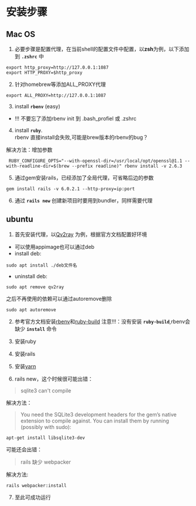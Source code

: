 # 安装步骤
## Mac OS

1. 必要步骤是配置代理，在当前shell的配置文件中配置，以**zsh**为例，以下添加到 **`.zshrc`** 中     

```shell script
export http_proxy=http://127.0.0.1:1087
export HTTP_PROXY=$http_proxy
```  

2. 针对homebrew等添加ALL_PROXY代理   
```shell script
export ALL_PROXY=http://127.0.0.1:1087
```

3. install **`rbenv`** (easy)
* !!! 不要忘了添加rbenv init 到 .bash_profiel 或 .zshrc

4. install **`ruby`**.  
rbenv 直接install会失败,可能是brew版本的rbenv的bug？

解决方法：增加参数

```shell script
 RUBY_CONFIGURE_OPTS="--with-openssl-dir=/usr/local/opt/openssl@1.1 --with-readline-dir=$(brew --prefix readline)" rbenv install -v 2.6.3
```

5. 通过gem安装rails，已经添加了全局代理，可省略后边的参数  

```shell script
gem install rails -v 6.0.2.1 --http-proxy=ip:port
```

6. 通过 **`rails new`** 创建新项目时要用到bundler，同样需要代理   

## ubuntu

1. 首先安装代理，以[Qv2ray](https://qv2ray.github.io/) 为例，根据官方文档配置好环境   

* 可以使用appimage也可以通过deb
* install deb:
```shell
sudo apt install ./deb文件名
```
* uninstall deb:
```shell
sudo apt remove qv2ray
```
之后不再使用的依赖可以通过autoremove删除
```shell
sudo apt autoremove 
```  
   
2. 参考官方文档安装[rbenv](https://github.com/rbenv/rbenv#basic-github-checkout)和[ruby-build](https://github.com/rbenv/ruby-build#ruby-build)
   注意!!!：没有安装 **`ruby-build`**,rbenv会缺少 **`install`** 命令  

3. 安装ruby

4. 安装rails

5. 安装[yarn](https://classic.yarnpkg.com/en/docs/install/#debian-stable)

6. rails new，这个时候很可能出错：  

> sqlite3 can't compile  

解决方法：  
> You need the SQLite3 development headers for the gem’s native extension to compile against. You can install them by running (possibly with sudo):  

```shell
apt-get install libsqlite3-dev
```  

可能还会出错：
> rails 缺少 webpacker

解决方法:
```shell
rails webpacker:install
```  

7. 至此可成功运行